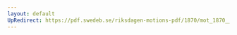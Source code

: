```yaml
---
layout: default
UpRedirect: https://pdf.swedeb.se/riksdagen-motions-pdf/1870/mot_1870__ak__00007/mot_1870__ak__00007_001.pdf
---
```

